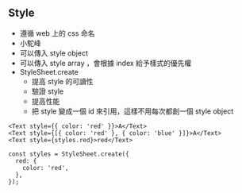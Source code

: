 ## Style
- 遵循 web 上的 css 命名
- 小駝峰
- 可以傳入 style object
- 可以傳入 style array ，會根據 index 給予樣式的優先權
- StyleSheet.create
  - 提高 style 的可讀性
  - 驗證 style
  - 提高性能
  - 把 style 變成一個 id 來引用，這樣不用每次都創一個 style object

```
<Text style={{ color: 'red' }}>A</Text>
<Text style={[{ color: 'red' }, { color: 'blue' }]}>A</Text>
<Text style={styles.red}>red</Text>

const styles = StyleSheet.create({
  red: {
    color: 'red',
  },
});
```
